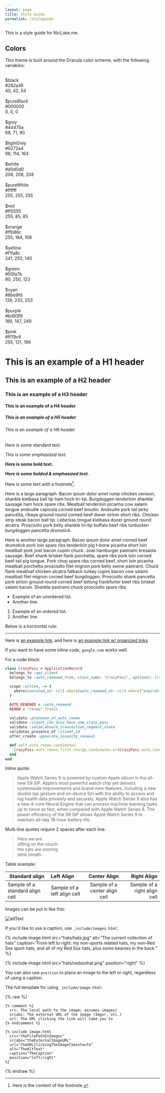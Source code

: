 ```yaml
---
layout: page
title: Style Guide
permalink: /styleguide
---
```


This is a style guide for NicLake.me.

<!-- Here is the block for creating a fold for blog posts -->
<!-- more -->

## Colors

This theme is built around the Dracula color scheme, with the following variables:

<div class="container color-container">
  <div class="row">
    <div class="col-lg-3 col-md-4 col-sm-6 d-flex align-items-stretch">
      <div class="card color-box">
        <div class="the-color black-bg">&nbsp;</div>
        <div class="m-2 mt-auto">
          <div>$black</div>
          <div>#282a36</div>
          <div>40, 42, 54</div>
        </div>
      </div>
    </div>
    <div class="col-lg-3 col-md-4 col-sm-6 d-flex align-items-stretch">
      <div class="card color-box">
        <div class="the-color pureBlack-bg">&nbsp;</div>
        <div class="m-2 mt-auto">
          <div>$pureBlack</div>
          <div>#000000</div>
          <div>0, 0, 0</div>
        </div>
      </div>
    </div>
    <div class="col-lg-3 col-md-4 col-sm-6 d-flex align-items-stretch">
      <div class="card color-box">
        <div class="the-color grey-bg">&nbsp;</div>
        <div class="m-2 mt-auto">
          <div>$grey</div>
          <div>#44475a</div>
          <div>68, 71, 90</div>
        </div>
      </div>
    </div>
    <div class="col-lg-3 col-md-4 col-sm-6 d-flex align-items-stretch">
      <div class="card color-box">
        <div class="the-color lightGrey-bg">&nbsp;</div>
        <div class="m-2 mt-auto">
          <div>$lightGrey</div>
          <div>#6272a4</div>
          <div> 98, 114, 164</div>
        </div>
      </div>
    </div>
    <div class="col-lg-3 col-md-4 col-sm-6 d-flex align-items-stretch">
      <div class="card color-box">
        <div class="the-color white-bg">&nbsp;</div>
        <div class="m-2 mt-auto">
          <div>$white</div>
          <div>#d0d0d0</div>
          <div>208, 208, 208</div>
        </div>
      </div>
    </div>
    <div class="col-lg-3 col-md-4 col-sm-6 d-flex align-items-stretch">
      <div class="card color-box">
        <div class="the-color pureWhite-bg">&nbsp;</div>
        <div class="m-2 mt-auto">
          <div>$pureWhite</div>
          <div>#ffffff</div>
          <div>255, 255, 255</div>
        </div>
      </div>
    </div>
    <div class="col-lg-3 col-md-4 col-sm-6 d-flex align-items-stretch">
      <div class="card color-box">
        <div class="the-color red-bg">&nbsp;</div>
        <div class="m-2 mt-auto">
          <div>$red</div>
          <div>#ff5555</div>
          <div>255, 85, 85</div>
        </div>
      </div>
    </div>
    <div class="col-lg-3 col-md-4 col-sm-6 d-flex align-items-stretch">
      <div class="card color-box">
        <div class="the-color orange-bg">&nbsp;</div>
        <div class="m-2 mt-auto">
          <div>$orange</div>
          <div>#ffb86c</div>
          <div>255, 184, 108</div>
        </div>
      </div>
    </div>
    <div class="col-lg-3 col-md-4 col-sm-6 d-flex align-items-stretch">
      <div class="card color-box">
        <div class="the-color yellow-bg">&nbsp;</div>
        <div class="m-2 mt-auto">
          <div>$yellow</div>
          <div>#f1fa8c</div>
          <div>241, 250, 140</div>
        </div>
      </div>
    </div>
    <div class="col-lg-3 col-md-4 col-sm-6 d-flex align-items-stretch">
      <div class="card color-box">
        <div class="the-color green-bg">&nbsp;</div>
        <div class="m-2 mt-auto">
          <div>$green</div>
          <div>#50fa7b</div>
          <div>80, 250, 123</div>
        </div>
      </div>
    </div>
    <div class="col-lg-3 col-md-4 col-sm-6 d-flex align-items-stretch">
      <div class="card color-box">
        <div class="the-color cyan-bg">&nbsp;</div>
        <div class="m-2 mt-auto">
          <div>$cyan</div>
          <div>#8be9fd</div>
          <div>139, 233, 253</div>
        </div>
      </div>
    </div>
    <div class="col-lg-3 col-md-4 col-sm-6 d-flex align-items-stretch">
      <div class="card color-box">
        <div class="the-color purple-bg">&nbsp;</div>
        <div class="m-2 mt-auto">
          <div>$purple</div>
          <div>#bd93f9</div>
          <div>189, 147, 249</div>
        </div>
      </div>
    </div>
    <div class="col-lg-3 col-md-4 col-sm-6 d-flex align-items-stretch">
      <div class="card color-box">
        <div class="the-color pink-bg">&nbsp;</div>
        <div class="m-2 mt-auto">
          <div>$pink</div>
          <div>#ff79c6</div>
          <div>255, 121, 198</div>
        </div>
      </div>
    </div>
  </div>
</div>

# This is an example of a H1 header

## This is an example of a H2 header

### This is an example of a H3 header

#### This is an example of a H4 header

##### This is an example of a H5 header

###### This is an example of a H6 header

Here is some standard text.

*This is some emphasized text.*

**Here is some bold text.**

***Here is some bolded & emphasized text.***

Here is some text with a footnote[^1].

[^1]: Here is the content of the footnote.

Here is a large paragraph. Bacon ipsum dolor amet rump chicken venison, shankle kielbasa ball tip ham hock tri-tip. Burgdoggen tenderloin shankle sausage ham hock spare ribs. Meatball tenderloin picanha cow salami tongue andouille capicola corned beef boudin. Andouille pork tail jerky pancetta, ribeye ground round corned beef doner sirloin short ribs. Chicken strip steak bacon ball tip. Leberkas tongue kielbasa doner ground round alcatra. Prosciutto pork belly shankle tri-tip buffalo beef ribs turducken burgdoggen pancetta drumstick.

Here is another large paragraph. Bacon ipsum dolor amet corned beef drumstick pork loin spare ribs tenderloin pig t-bone picanha short loin meatball pork jowl bacon cupim chuck. Jowl hamburger pastrami bresaola sausage. Beef shank brisket flank porchetta, spare ribs pork loin corned beef tail pig tongue. Pork chop spare ribs corned beef, short loin picanha meatball porchetta prosciutto filet mignon pork belly swine pastrami. Chuck flank meatloaf chicken alcatra fatback turkey cupim bacon cow salami meatball filet mignon corned beef burgdoggen. Prosciutto shank pancetta pork sirloin ground round corned beef biltong frankfurter beef ribs brisket salami bacon. Shankle pastrami chuck prosciutto spare ribs.

* Example of an unordered list.
* Another line.

1. Example of an ordered list.
2. Another line.

Below is a horizontal rule:

---

Here is [an example link](google.com), and here is [an example link w/ organized links][orglink].

If you want to have some inline code, `google.com` works well.

For a code block:

```ruby
class CrazyPass < ApplicationRecord
  belongs_to :api_client
  belongs_to :auto_renewed_from, class_name: "CrazyPass", optional: true

  scope :active, -> {
    where(canceled_at: nil).where(auto_renewed_at: nil).where("expiration_date >= ?", Time.current.beginning_of_day)
  }

  AUTO_RENEWED = :auto_renewed
  RENEW = "renew".freeze

  validate :presence_of_auto_renew
  validate :client_can_only_have_one_crazy_pass
  validate :valid_absurd_transaction_request_state
  validates_presence_of :client_id
  after_create :generate_insanity_renewal

  def self.auto_renew_candidates
    CrazyPass.auto_renew_first_charge_candidates.or(CrazyPass.auto_renew_second_charge_candidates)
  end
end
```

Inline quote:

> Apple Watch Series 9 is powered by custom Apple silicon in the all-new S9 SiP. Apple’s most powerful watch chip yet delivers systemwide improvements and brand-new features, including a new double tap gesture and on-device Siri with the ability to access and log health data privately and securely. Apple Watch Series 9 also has a new 4-core Neural Engine that can process machine learning tasks up to twice as fast, when compared with Apple Watch Series 8. The power efficiency of the S9 SiP allows Apple Watch Series 9 to maintain all-day 18-hour battery life.  

Multi-line quotes require 2 spaces after each line:

> Here we are  
> sitting on the couch  
> the cats are snoring  
> stink breath  

Table example:

| Standard align | Left Align | Center Align | Right Align |
|---|:--|:-:|--:|
| Sample of a standard align cell | Sample of a left align cell | Sample of a center align cell | Sample of a right align cell |

Images can be put in like this:

![altText][imgLink]

If you'd like to use a caption, use `_include/images.html`:

{% include image.html
  src="hats/hats.jpg"
  alt="The current collection of hats"
  caption="From left to right: my non-sports related hats, my non-Red Sox sport hats, and all of my Red Sox hats, plus some beanies in the back."
%}

{% include image.html
  src="hats/redsoxhat.png"
  position="right"
%}

You can also use `position` to place an image to the left or right, regardless of using a caption.

The full template for using `_include/image.html`:

{% raw %}

```liquid
{% comment %}
  src: The local path to the image; assumes images/
  srcabs: The external URL of the image (Imgur, etc.)
  url: The URL clicking the link will take you to
{% endcomment %}

{% include image.html
  src="theFilePathInImages"
  srcabs="theExternalImageURL"
  url="theURLClickingTheImageTakesYouTo"
  alt="TheAltText"
  caption="TheCaption"
  position="left|right"
%}
```

{% endraw %}

[orglink]: yahoo.com
[imgLink]: https://niclake.me/favicon.ico
